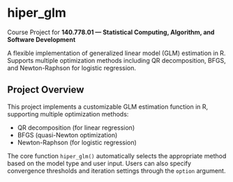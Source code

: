 # hiper_glm

Course Project for **140.778.01 — Statistical Computing, Algorithm, and Software Development**  

A flexible implementation of generalized linear model (GLM) estimation in R.  
Supports multiple optimization methods including QR decomposition, BFGS, and Newton-Raphson for logistic regression.

## Project Overview

This project implements a customizable GLM estimation function in R, supporting multiple optimization methods:
- QR decomposition (for linear regression)
- BFGS (quasi-Newton optimization)
- Newton-Raphson (for logistic regression)

The core function `hiper_glm()` automatically selects the appropriate method based on the model type and user input. Users can also specify convergence thresholds and iteration settings through the `option` argument.
